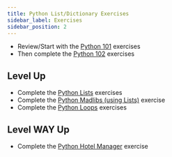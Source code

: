 ```yaml
---
title: Python List/Dictionary Exercises
sidebar_label: Exercises
sidebar_position: 2
---
```


- Review/Start with the [Python 101](/docs/exercises/python-101/) exercises
- Then complete the [Python 102](/docs/exercises/python-102/) exercises

## Level Up

- Complete the [Python Lists](/docs/exercises/python-lists/) exercises
- Complete the [Python Madlibs (using Lists)](/docs/exercises/python-madlibs/) exercise
- Complete the [Python Loops](/docs/exercises/python-loops/) exercises

## Level WAY Up

- Complete the [Python Hotel Manager](/docs/exercises/python-hotel-manager/) exercise
